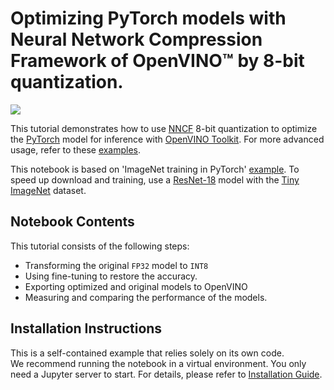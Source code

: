 # Optimizing PyTorch models with Neural Network Compression Framework of OpenVINO™ by 8-bit quantization.

<img referrerpolicy="no-referrer-when-downgrade" src="https://static.scarf.sh/a.png?x-pxid=5b5a4db0-7875-4bfb-bdbd-01698b5b1a77&file=notebooks/pytorch-quantization-aware-training/README.md" />

This tutorial demonstrates how to use [NNCF](https://github.com/openvinotoolkit/nncf) 8-bit quantization to optimize the 
[PyTorch](https://pytorch.org/) model for inference with [OpenVINO Toolkit](https://docs.openvino.ai/). 
For more advanced usage, refer to these [examples](https://github.com/openvinotoolkit/nncf/tree/develop/examples).

This notebook is based on 'ImageNet training in PyTorch' [example](https://github.com/pytorch/examples/blob/master/imagenet/main.py).
To speed up download and training, use a [ResNet-18](https://arxiv.org/abs/1512.03385) model with the 
[Tiny ImageNet](http://cs231n.stanford.edu/reports/2015/pdfs/leonyao_final.pdf) dataset.

## Notebook Contents

This tutorial consists of the following steps:
* Transforming the original `FP32` model to `INT8`
* Using fine-tuning to restore the accuracy.
* Exporting optimized and original models to OpenVINO
* Measuring and comparing the performance of the models.

## Installation Instructions

This is a self-contained example that relies solely on its own code.</br>
We recommend running the notebook in a virtual environment. You only need a Jupyter server to start.
For details, please refer to [Installation Guide](../../README.md).


